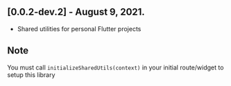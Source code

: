 ## [0.0.2-dev.2] - August 9, 2021.

- Shared utilities for personal Flutter projects

## Note

You must call `initializeSharedUtils(context)` in your initial route/widget to setup this library
